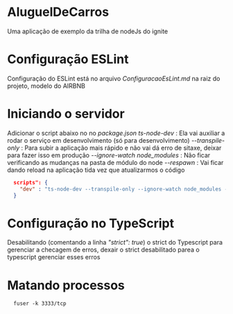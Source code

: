 # AluguelDeCarros
Uma aplicação de exemplo da trilha de nodeJs do ignite

# Configuração ESLint
Configuração do ESLint está no arquivo _ConfiguracaoEsLint.md_ na raiz do projeto, modelo do AIRBNB

# Iniciando o servidor
Adicionar o script abaixo no no _package.json_
*ts-node-dev* : Ela vai auxiliar a rodar o serviço em desenvolvimento (só para desenvolvimento)
*--transpile-only* : Para subir a aplicação mais rápido e não vai dá erro de sitaxe, deixar para fazer isso em produção
*--ignore-watch node_modules* : Não ficar verificando as mudanças na pasta de módulo do node
*--respawn* : Vai ficar dando reload na aplicação tida vez que atualizarmos o código

```json 
  scripts": {
    "dev" : "ts-node-dev --transpile-only --ignore-watch node_modules --respawn src/server.ts"
  }
```
# Configuração no TypeScript
Desabilitando (comentando a linha _"strict": true_) o strict do Typescript para gerenciar a checagem de erros, dexair o strict desabilitado parea o typescript gerenciar esses erros

# Matando processos

```shelscript 
  fuser -k 3333/tcp
```